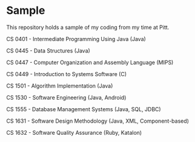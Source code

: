 # Sample
This repository holds a sample of my coding from my time at Pitt.


CS 0401 - Intermediate Programming Using Java (Java)

CS 0445 - Data Structures (Java)

CS 0447 - Computer Organization and Assembly Language (MIPS)

CS 0449 - Introduction to Systems Software (C)

CS 1501 - Algorithm Implementation (Java)

CS 1530 - Software Engineering (Java, Android)

CS 1555 - Database Management Systems (Java, SQL, JDBC)

CS 1631 - Software Design Methodology (Java, XML, Component-based)

CS 1632 - Software Quality Assurance (Ruby, Katalon)
